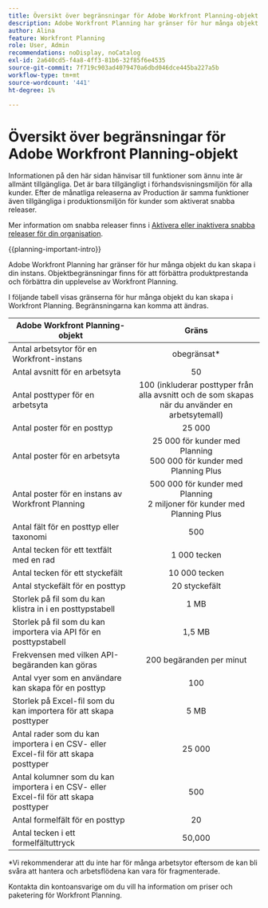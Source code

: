 ```yaml
---
title: Översikt över begränsningar för Adobe Workfront Planning-objekt
description: Adobe Workfront Planning har gränser för hur många objekt du kan skapa i din instans. Objektbegränsningar finns för att förbättra produktprestanda och förbättra din upplevelse av Workfront Planning.
author: Alina
feature: Workfront Planning
role: User, Admin
recommendations: noDisplay, noCatalog
exl-id: 2a640cd5-f4a8-4ff3-81b6-32f85f6e4535
source-git-commit: 7f719c903ad4079470a6dbd046dce445ba227a5b
workflow-type: tm+mt
source-wordcount: '441'
ht-degree: 1%

---
```



# Översikt över begränsningar för Adobe Workfront Planning-objekt

<span class="preview">Informationen på den här sidan hänvisar till funktioner som ännu inte är allmänt tillgängliga. Det är bara tillgängligt i förhandsvisningsmiljön för alla kunder. Efter de månatliga releaserna av Production är samma funktioner även tillgängliga i produktionsmiljön för kunder som aktiverat snabba releaser.</span>

<span class="preview">Mer information om snabba releaser finns i [Aktivera eller inaktivera snabba releaser för din organisation](/help/quicksilver/administration-and-setup/set-up-workfront/configure-system-defaults/enable-fast-release-process.md). </span>

{{planning-important-intro}}


Adobe Workfront Planning har gränser för hur många objekt du kan skapa i din instans. Objektbegränsningar finns för att förbättra produktprestanda och förbättra din upplevelse av Workfront Planning.

I följande tabell visas gränserna för hur många objekt du kan skapa i Workfront Planning. Begränsningarna kan komma att ändras.

| Adobe Workfront Planning-objekt | Gräns |
|-------------------------------------------------------------------------------|:---------------------------------------------------------------------------------------------------------------:|
| Antal arbetsytor för en Workfront-instans | obegränsat* |
| Antal avsnitt för en arbetsyta | 50 |
| Antal posttyper för en arbetsyta | 100 (inkluderar posttyper från alla avsnitt och de som skapas när du använder en arbetsytemall) |
| Antal poster för en posttyp | 25 000 |
| Antal poster för en arbetsyta | 25 000 för kunder med Planning <br> 500 000 för kunder med Planning Plus |
| Antal poster för en instans av Workfront Planning | 500 000 för kunder med Planning <br>2 miljoner för kunder med Planning Plus |
| Antal fält för en posttyp eller taxonomi | 500 |
| Antal tecken för ett textfält med en rad | 1 000 tecken |
| Antal tecken för ett styckefält | 10 000 tecken |
| Antal styckefält för en posttyp | 20 styckefält |
| Storlek på fil som du kan klistra in i en posttypstabell | 1 MB |
| Storlek på fil som du kan importera via API för en posttypstabell | 1,5 MB |
| Frekvensen med vilken API-begäranden kan göras | 200 begäranden per minut |
| Antal vyer som en användare kan skapa för en posttyp | 100 |
| Storlek på Excel-fil som du kan importera för att skapa posttyper | 5 MB |
| Antal rader som du kan importera i en CSV- eller Excel-fil för att skapa posttyper | 25 000 |
| Antal kolumner som du kan importera i en CSV- eller Excel-fil för att skapa posttyper | 500 |
| <span class="preview">Antal formelfält för en posttyp</span> | <span class="preview">20</span> |
| <span class="preview">Antal tecken i ett formelfältuttryck</span> | <span class="preview">50,000</span> |


*Vi rekommenderar att du inte har för många arbetsytor eftersom de kan bli svåra att hantera och arbetsflödena kan vara för fragmenterade.

Kontakta din kontoansvarige om du vill ha information om priser och paketering för Workfront Planning.

<!--
****************KEEP THIS COMMENTED OUT:

**This functionality has been temporarily removed and it will be available at a later date.**********************
-->


<!--OLD limitations (before GA:)

|       Adobe Workfront Planning  object                                                          |                                                        Limit                                                    |
|-------------------------------------------------------------------------------|:---------------------------------------------------------------------------------------------------------------:|
|     Number of Workspaces for one Workfront instance                                      |   1,000                                                                                                         |
|     Number of sections for one workspace                                      |   50                                                                                                         |
|     Number of Record Types for one workspace                                            |   1,000 (this includes record types from all sections and those that are created when using a workspace template)  |
|     Number of records for one record type                                               |   50,000                                                                                                        |
|     Number of fields for one record type or taxonomy                            |   500                                                                                                           |
|     Number of characters for a text field                                                               |   1,000 characters                                                                                              |
|     Size of file that you can paste in a record type table                    |   1MB                                                                                                           |
|     Size of file that you can import through the API for a record type table  |   1.5MB                                                                                                         |
|     The rate at which API requests can be made                                    |   200 requests per minute                                                                                       |
| Number of views one user can create for one record type | 100 |

-->
<!--| Size of CSV of Excel file you can import* | 5MB |-->

<!--[!IMPORTANT]
>
>*This functionality has been temporarily removed and it will be available at a later date.-->
